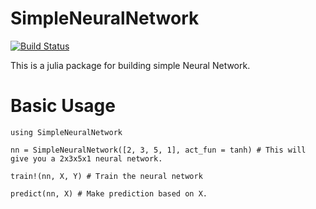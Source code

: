 # SimpleNeuralNetwork

[![Build Status](https://travis-ci.org/dboyliao/SimpleNeuralNetwork.jl.svg?branch=master)](https://travis-ci.org/dboyliao/SimpleNeuralNetwork.jl)

This is a julia package for building simple Neural Network.

# Basic Usage

```{julia}
using SimpleNeuralNetwork

nn = SimpleNeuralNetwork([2, 3, 5, 1], act_fun = tanh) # This will give you a 2x3x5x1 neural network.

train!(nn, X, Y) # Train the neural network

predict(nn, X) # Make prediction based on X.
```

